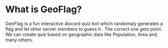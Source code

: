 # What is GeoFlag?

GeoFlag is a fun interactive discord quiz bot which randomaly generates a flag and let other server members to guess it . The correct one gets point. We can create quiz based on geographic data like Population, Area and many others. 
